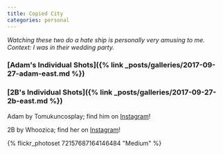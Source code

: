 ```yaml
---
title: Copied City 
categories: personal
---
```


*Watching these two do a hate ship is personally very amusing to me. Context: I was in their wedding party.*

### [Adam's Individual Shots]({% link _posts/galleries/2017-09-27-adam-east.md %}) 

### [2B's Individual Shots]({% link _posts/galleries/2017-09-27-2b-east.md %})

Adam by Tomukuncosplay; find him on [Instagram](https://www.instagram.com/tomukuncosplay/)!

2B by Whoozica; find her on [Instagram](https://www.instagram.com/whoozica/)!

{% flickr_photoset 72157687164146484 "Medium" %}